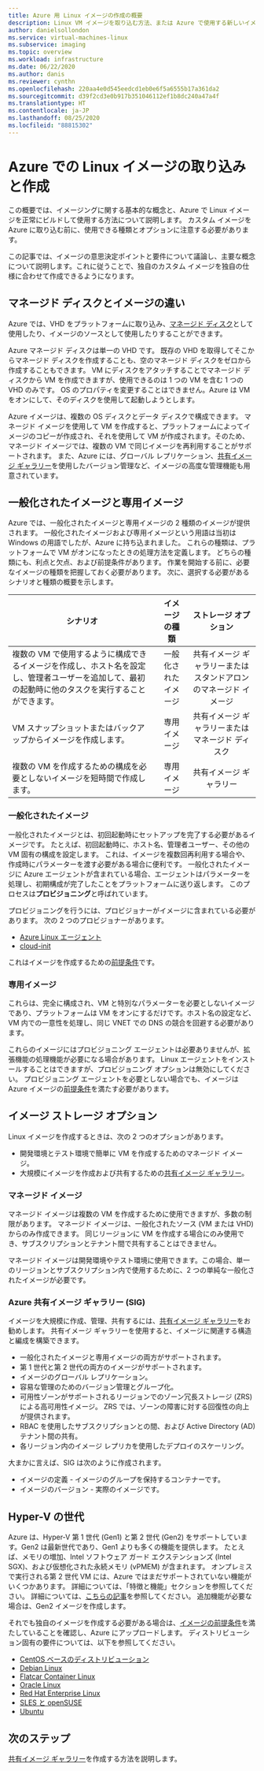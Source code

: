 ```yaml
---
title: Azure 用 Linux イメージの作成の概要
description: Linux VM イメージを取り込む方法、または Azure で使用する新しいイメージを作成する方法。
author: danielsollondon
ms.service: virtual-machines-linux
ms.subservice: imaging
ms.topic: overview
ms.workload: infrastructure
ms.date: 06/22/2020
ms.author: danis
ms.reviewer: cynthn
ms.openlocfilehash: 220aa4e0d545eedcd1eb0e6f5a6555b17a361da2
ms.sourcegitcommit: d39f2cd3e0b917b351046112ef1b8dc240a47a4f
ms.translationtype: HT
ms.contentlocale: ja-JP
ms.lasthandoff: 08/25/2020
ms.locfileid: "88815302"
---
```

# <a name="bringing-and-creating-linux-images-in-azure"></a>Azure での Linux イメージの取り込みと作成

この概要では、イメージングに関する基本的な概念と、Azure で Linux イメージを正常にビルドして使用する方法について説明します。 カスタム イメージを Azure に取り込む前に、使用できる種類とオプションに注意する必要があります。

この記事では、イメージの意思決定ポイントと要件について議論し、主要な概念について説明します。これに従うことで、独自のカスタム イメージを独自の仕様に合わせて作成できるようになります。

## <a name="difference-between-managed-disks-and-images"></a>マネージド ディスクとイメージの違い


Azure では、VHD をプラットフォームに取り込み、[マネージド ディスク](../faq-for-disks.md#managed-disks)として使用したり、イメージのソースとして使用したりすることができます。 

Azure マネージド ディスクは単一の VHD です。 既存の VHD を取得してそこからマネージド ディスクを作成することも、空のマネージド ディスクをゼロから作成することもできます。 VM にディスクをアタッチすることでマネージド ディスクから VM を作成できますが、使用できるのは 1 つの VM を含む 1 つの VHD のみです。 OS のプロパティを変更することはできません。Azure は VM をオンにして、そのディスクを使用して起動しようとします。 

Azure イメージは、複数の OS ディスクとデータ ディスクで構成できます。 マネージド イメージを使用して VM を作成すると、プラットフォームによってイメージのコピーが作成され、それを使用して VM が作成されます。そのため、マネージド イメージでは、複数の VM で同じイメージを再利用することがサポートされます。 また、Azure には、グローバル レプリケーション、[共有イメージ ギャラリー](shared-image-galleries.md)を使用したバージョン管理など、イメージの高度な管理機能も用意されています。 



## <a name="generalized-and-specialized"></a>一般化されたイメージと専用イメージ

Azure では、一般化されたイメージと専用イメージの 2 種類のイメージが提供されます。 一般化されたイメージおよび専用イメージという用語は当初は Windows の用語でしたが、Azure に持ち込まれました。 これらの種類は、プラットフォームで VM がオンになったときの処理方法を定義します。 どちらの種類にも、利点と欠点、および前提条件があります。 作業を開始する前に、必要なイメージの種類を把握しておく必要があります。 次に、選択する必要があるシナリオと種類の概要を示します。

| シナリオ      | イメージの種類  | ストレージ オプション |
| ------------- |:-------------:| :-------------:| 
| 複数の VM で使用するように構成できるイメージを作成し、ホスト名を設定し、管理者ユーザーを追加して、最初の起動時に他のタスクを実行することができます。 | 一般化されたイメージ | 共有イメージ ギャラリーまたはスタンドアロンのマネージド イメージ |
| VM スナップショットまたはバックアップからイメージを作成します。 | 専用イメージ |共有イメージ ギャラリーまたはマネージド ディスク |
| 複数の VM を作成するための構成を必要としないイメージを短時間で作成します。 |専用イメージ |共有イメージ ギャラリー |


### <a name="generalized-images"></a>一般化されたイメージ

一般化されたイメージとは、初回起動時にセットアップを完了する必要があるイメージです。 たとえば、初回起動時に、ホスト名、管理者ユーザー、その他の VM 固有の構成を設定します。 これは、イメージを複数回再利用する場合や、作成時にパラメーターを渡す必要がある場合に便利です。 一般化されたイメージに Azure エージェントが含まれている場合、エージェントはパラメーターを処理し、初期構成が完了したことをプラットフォームに送り返します。 このプロセスは**プロビジョニング**と呼ばれています。 

プロビジョニングを行うには、プロビジョナーがイメージに含まれている必要があります。 次の 2 つのプロビジョナーがあります。
- [Azure Linux エージェント](../extensions/agent-linux.md)
- [cloud-init](./using-cloud-init.md)

これはイメージを作成するための[前提条件](./create-upload-generic.md)です。


### <a name="specialized-images"></a>専用イメージ
これらは、完全に構成され、VM と特別なパラメーターを必要としないイメージであり、プラットフォームは VM をオンにするだけです。ホスト名の設定など、VM 内での一意性を処理し、同じ VNET での DNS の競合を回避する必要があります。 

これらのイメージにはプロビジョニング エージェントは必要ありませんが、拡張機能の処理機能が必要になる場合があります。 Linux エージェントをインストールすることはできますが、プロビジョニング オプションは無効にしてください。 プロビジョニング エージェントを必要としない場合でも、イメージは Azure イメージの[前提条件](./create-upload-generic.md)を満たす必要があります。


## <a name="image-storage-options"></a>イメージ ストレージ オプション
Linux イメージを作成するときは、次の 2 つのオプションがあります。

- 開発環境とテスト環境で簡単に VM を作成するためのマネージド イメージ。
- 大規模にイメージを作成および共有するための[共有イメージ ギャラリー](shared-image-galleries.md)。


### <a name="managed-images"></a>マネージド イメージ

マネージド イメージは複数の VM を作成するために使用できますが、多数の制限があります。 マネージド イメージは、一般化されたソース (VM または VHD) からのみ作成できます。 同じリージョンに VM を作成する場合にのみ使用でき、サブスクリプションとテナント間で共有することはできません。

マネージド イメージは開発環境やテスト環境に使用できます。この場合、単一のリージョンとサブスクリプション内で使用するために、2 つの単純な一般化されたイメージが必要です。 

### <a name="azure-shared-image-gallery-sig"></a>Azure 共有イメージ ギャラリー (SIG)

イメージを大規模に作成、管理、共有するには、[共有イメージ ギャラリー](shared-image-galleries.md)をお勧めします。 共有イメージ ギャラリーを使用すると、イメージに関連する構造と編成を構築できます。  

- 一般化されたイメージと専用イメージの両方がサポートされます。
- 第 1 世代と第 2 世代の両方のイメージがサポートされます。
- イメージのグローバル レプリケーション。
- 容易な管理のためのバージョン管理とグループ化。
- 可用性ゾーンがサポートされるリージョンでのゾーン冗長ストレージ (ZRS) による高可用性イメージ。 ZRS では、ゾーンの障害に対する回復性の向上が提供されます。
- RBAC を使用したサブスクリプションとの間、および Active Directory (AD) テナント間の共有。
- 各リージョン内のイメージ レプリカを使用したデプロイのスケーリング。

大まかに言えば、SIG は次のように作成されます。
- イメージの定義 - イメージのグループを保持するコンテナーです。
- イメージのバージョン - 実際のイメージです。



## <a name="hyper-v-generation"></a>Hyper-V の世代

Azure は、Hyper-V 第 1 世代 (Gen1) と第 2 世代 (Gen2) をサポートしています。Gen2 は最新世代であり、Gen1 よりも多くの機能を提供します。 たとえば、メモリの増加、Intel ソフトウェア ガード エクステンションズ (Intel SGX)、および仮想化された永続メモリ (vPMEM) が含まれます。 オンプレミスで実行される第 2 世代 VM には、Azure ではまだサポートされていない機能がいくつかあります。 詳細については、「特徴と機能」セクションを参照してください。 詳細については、[こちらの記事](../windows/generation-2.md)を参照してください。 追加機能が必要な場合は、Gen2 イメージを作成します。

それでも独自のイメージを作成する必要がある場合は、[イメージの前提条件](./create-upload-generic.md)を満たしていることを確認し、Azure にアップロードします。 ディストリビューション固有の要件については、以下を参照してください。


- [CentOS ベースのディストリビューション](create-upload-centos.md)
- [Debian Linux](debian-create-upload-vhd.md)
- [Flatcar Container Linux](flatcar-create-upload-vhd.md)
- [Oracle Linux](oracle-create-upload-vhd.md)
- [Red Hat Enterprise Linux](redhat-create-upload-vhd.md)
- [SLES と openSUSE](suse-create-upload-vhd.md)
- [Ubuntu](create-upload-ubuntu.md)


## <a name="next-steps"></a>次のステップ

[共有イメージ ギャラリー](tutorial-custom-images.md)を作成する方法を説明します。
